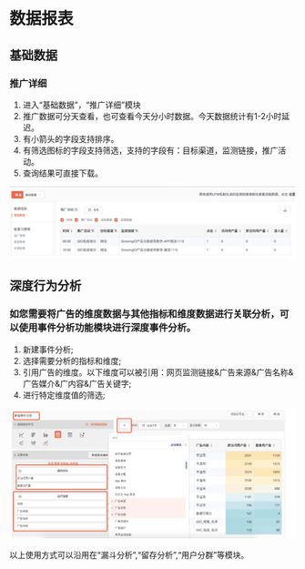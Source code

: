 # 数据报表

## 基础数据

### 推广详细

1. 进入“基础数据”，“推广详细”模块
2. 推广数据可分天查看，也可查看今天分小时数据。今天数据统计有1-2小时延迟。
3. 有小箭头的字段支持排序。
4. 有筛选图标的字段支持筛选，支持的字段有：目标渠道，监测链接，推广活动。
5. 查询结果可直接下载。

![](../../.gitbook/assets/2-5%20%281%29.png)

## 深度行为分析

### 如您需要将广告的维度数据与其他指标和维度数据进行关联分析，可以使用事件分析功能模块进行深度事件分析。

1. 新建事件分析;
2. 选择需要分析的指标和维度;
3. 引用广告的维度。以下维度可以被引用：网页监测链接&广告来源&广告名称&广告媒介&广内容&广告关键字;
4. 进行特定维度值的筛选;

![](../../.gitbook/assets/3-4.png)

以上使用方式可以沿用在“漏斗分析”,“留存分析”,“用户分群”等模块。

